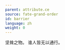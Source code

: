 ```yaml
---
parent: attribute.ce
source: fate-grand-order
id: barrier
language: zh
weight: 0
---
```


坚耸之物。
谁人皆无以通行。
